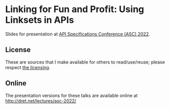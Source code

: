 # Linking for Fun and Profit: Using Linksets in APIs

Slides for presentation at [API Specifications Conference (ASC) 2022](https://events.linuxfoundation.org/openapi-asc/).

## License

These are sources that I make available for others to read/use/reuse; please respect [the licensing](../LICENSE).

## Online

The presentation versions for these talks are available online at http://dret.net/lectures/asc-2022/
